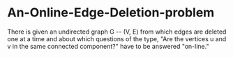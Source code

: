 # An-Online-Edge-Deletion-problem
There is given an undirected graph G -- (V, E) from which edges are deleted one at a time and about which questions of the type, "Are the vertices u and v in the same connected component?" have to be answered "on-line." 

